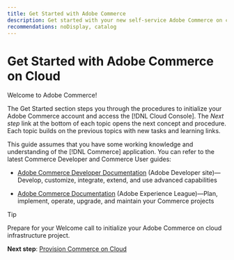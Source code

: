 ```yaml
---
title: Get Started with Adobe Commerce
description: Get started with your new self-service Adobe Commerce on cloud infrastructure and learn how to build and deploy an Adobe Commerce store in minutes.
recommendations: noDisplay, catalog
---
```

# Get Started with Adobe Commerce on Cloud

Welcome to Adobe Commerce!

The Get Started section steps you through the procedures to initialize your Adobe Commerce account and access the [!DNL Cloud Console]. The _Next step_ link at the bottom of each topic opens the next concept and procedure. Each topic builds on the previous topics with new tasks and learning links.

This guide assumes that you have some working knowledge and understanding of the [!DNL Commerce] application. You can refer to the latest Commerce Developer and Commerce User guides:

- [Adobe Commerce Developer Documentation](https://developer.adobe.com/commerce/docs/) (Adobe Developer site)—Develop, customize, integrate, extend, and use advanced capabilities

- [Adobe Commerce Documentation](https://experienceleague.adobe.com/docs/commerce.html) (Adobe Experience League)—Plan, implement, operate, upgrade, and maintain your Commerce projects

>[!TIP]
>
>Prepare for your Welcome call to initialize your Adobe Commerce on cloud infrastructure project.
>
>**Next step**: [Provision Commerce on Cloud](new-project.md)
